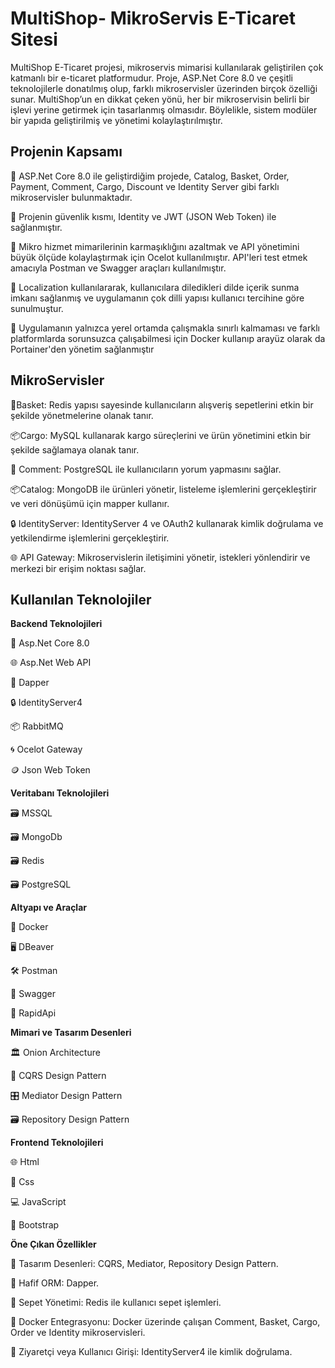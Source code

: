 
#  MultiShop- MikroServis E-Ticaret Sitesi

MultiShop E-Ticaret projesi, mikroservis mimarisi kullanılarak geliştirilen çok katmanlı bir e-ticaret platformudur. Proje, ASP.Net Core 8.0 ve çeşitli teknolojilerle donatılmış olup, farklı mikroservisler üzerinden birçok özelliği sunar. MultiShop’un en dikkat çeken yönü, her bir mikroservisin belirli bir işlevi yerine getirmek için tasarlanmış olmasıdır. Böylelikle, sistem modüler bir yapıda geliştirilmiş ve yönetimi kolaylaştırılmıştır.


##  Projenin Kapsamı

🚀 ASP.Net Core 8.0 ile geliştirdiğim projede, Catalog, Basket, Order, Payment, Comment, Cargo, Discount ve Identity Server gibi farklı mikroservisler bulunmaktadır.


🚀 Projenin güvenlik kısmı, Identity ve JWT (JSON Web Token) ile sağlanmıştır.


🚀 Mikro hizmet mimarilerinin karmaşıklığını azaltmak ve API yönetimini büyük ölçüde kolaylaştırmak için Ocelot kullanılmıştır. API'leri test etmek amacıyla Postman ve Swagger araçları kullanılmıştır.


🚀 Localization kullanılararak, kullanıcılara diledikleri dilde içerik sunma imkanı sağlanmış ve uygulamanın çok dilli yapısı kullanıcı tercihine göre sunulmuştur.


🚀 Uygulamanın yalnızca yerel ortamda çalışmakla sınırlı kalmaması ve farklı platformlarda sorunsuzca çalışabilmesi için Docker kullanıp arayüz olarak da Portainer'den yönetim sağlanmıştır 



## MikroServisler


🛒Basket: Redis yapısı sayesinde kullanıcıların alışveriş sepetlerini etkin bir şekilde yönetmelerine olanak tanır.


📦Cargo: MySQL kullanarak kargo süreçlerini ve ürün yönetimini etkin bir şekilde sağlamaya olanak tanır.


📮 Comment: PostgreSQL ile kullanıcıların yorum yapmasını sağlar.


📦Catalog: MongoDB ile ürünleri yönetir, listeleme işlemlerini gerçekleştirir ve veri dönüşümü için mapper kullanır.


🔒 IdentityServer: IdentityServer 4 ve OAuth2 kullanarak kimlik doğrulama ve yetkilendirme işlemlerini gerçekleştirir.


🌐 API Gateway: Mikroservislerin iletişimini yönetir, istekleri yönlendirir ve merkezi bir erişim noktası sağlar.



## Kullanılan Teknolojiler

**Backend Teknolojileri**

🤖 Asp.Net Core 8.0

🌐 Asp.Net Web API

💾 Dapper

🔒 IdentityServer4

📦 RabbitMQ

🌀 Ocelot Gateway

🪙 Json Web Token


**Veritabanı Teknolojileri**

🗃️ MSSQL

🗃️ MongoDb

🗃️ Redis

🗃️ PostgreSQL

**Altyapı ve Araçlar**

🐳 Docker

🖥️ DBeaver

🛠️ Postman

📝 Swagger

🚀 RapidApi




**Mimari ve Tasarım Desenleri**

🏛️ Onion Architecture

📜 CQRS Design Pattern

🎛️ Mediator Design Pattern

🗃️ Repository Design Pattern


**Frontend Teknolojileri**

🌐 Html

🎨 Css

💻 JavaScript

🧩 Bootstrap



**Öne Çıkan Özellikler**

📜 Tasarım Desenleri: CQRS, Mediator, Repository Design Pattern.

💾 Hafif ORM: Dapper.

🛒 Sepet Yönetimi: Redis ile kullanıcı sepet işlemleri.

🐳 Docker Entegrasyonu: Docker üzerinde çalışan Comment, Basket, Cargo, Order ve Identity mikroservisleri.

🔐 Ziyaretçi veya Kullanıcı Girişi: IdentityServer4 ile kimlik doğrulama.


